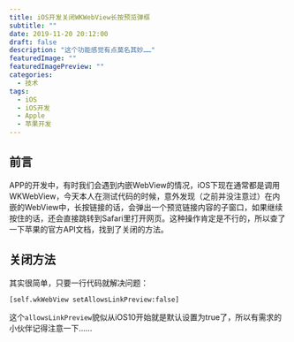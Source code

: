 ```yaml
---
title: iOS开发关闭WKWebView长按预览弹框
subtitle: ""
date: 2019-11-20 20:12:00
draft: false
description: "这个功能感觉有点莫名其妙……"
featuredImage: ""
featuredImagePreview: ""
categories: 
  - 技术
tags: 
  - iOS
  - iOS开发
  - Apple
  - 苹果开发
---
```


<!--more-->

## 前言
APP的开发中，有时我们会遇到内嵌WebView的情况，iOS下现在通常都是调用WKWebView，今天本人在测试代码的时候，意外发现（之前并没注意过）在内嵌的WebView中，长按链接的话，会弹出一个预览链接内容的子窗口，如果继续按住的话，还会直接跳转到Safari里打开网页。这种操作肯定是不行的，所以查了一下苹果的官方API文档，找到了关闭的方法。

## 关闭方法

其实很简单，只要一行代码就解决问题：

```
[self.wkWebView setAllowsLinkPreview:false]
```

这个`allowsLinkPreview`貌似从iOS10开始就是默认设置为true了，所以有需求的小伙伴记得注意一下……